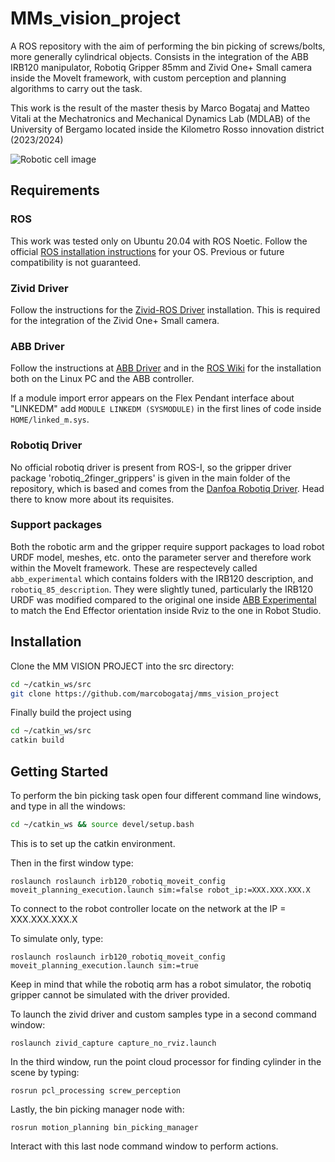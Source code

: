 # MMs_vision_project
A ROS repository with the aim of performing the bin picking of screws/bolts, more generally cylindrical objects. Consists in the integration of the ABB IRB120 manipulator, Robotiq Gripper 85mm and Zivid One+ Small camera inside the MoveIt framework, with custom perception and planning algorithms to carry out the task.

This work is the result of the master thesis by Marco Bogataj and Matteo Vitali at the Mechatronics and Mechanical Dynamics Lab (MDLAB) of the University of Bergamo located inside the Kilometro Rosso innovation district (2023/2024)

![Robotic cell image](/images/robotic_cell.png)

## Requirements

### ROS

This work was tested only on Ubuntu 20.04 with ROS Noetic. Follow the official [ROS installation instructions](http://wiki.ros.org/ROS/Installation) for your OS. Previous or future compatibility is not guaranteed.

### Zivid Driver

Follow the instructions for the [Zivid-ROS Driver](https://github.com/zivid/zivid-ros) installation. This is required for the integration of the Zivid One+ Small camera.

### ABB Driver 

Follow the instructions at [ABB Driver](https://github.com/ros-industrial/abb_driver) and in the [ROS Wiki](http://wiki.ros.org/abb_driver) for the installation both on the Linux PC and the ABB controller.

If a module import error appears on the Flex Pendant interface about "LINKEDM" add `MODULE LINKEDM (SYSMODULE)` in the first lines of code inside `HOME/linked_m.sys`.

### Robotiq Driver 

No official robotiq driver is present from ROS-I, so the gripper driver package 'robotiq_2finger_grippers' is given in the main folder of the repository, which is based and comes from the [Danfoa Robotiq Driver](https://github.com/Danfoa/robotiq_2finger_grippers). Head there to know more about its requisites.

### Support packages

Both the robotic arm and the gripper require support packages to load robot URDF model, meshes, etc. onto the parameter server and therefore work within the MoveIt framework. These are respectevely called `abb_experimental` which contains folders with the IRB120 description, and `robotiq_85_description`. They were slightly tuned, particularly the IRB120 URDF was modified compared to the original one inside [ABB Experimental](https://github.com/ros-industrial/abb_experimental) to match the End Effector orientation inside Rviz to the one in Robot Studio.

## Installation

Clone the MM VISION PROJECT into the src directory:

```bash
cd ~/catkin_ws/src
git clone https://github.com/marcobogataj/mms_vision_project
```
Finally build the project using 

```bash
cd ~/catkin_ws/src
catkin build
```

## Getting Started

To perform the bin picking task open four different command line windows, and type in all the windows:

```bash
cd ~/catkin_ws && source devel/setup.bash
```

This is to set up the catkin environment.

Then in the first window type:

```
roslaunch roslaunch irb120_robotiq_moveit_config moveit_planning_execution.launch sim:=false robot_ip:=XXX.XXX.XXX.X

```

To connect to the robot controller locate on the network at the IP = XXX.XXX.XXX.X

To simulate only, type:

```
roslaunch roslaunch irb120_robotiq_moveit_config moveit_planning_execution.launch sim:=true

```

Keep in mind that while the robotiq arm has a robot simulator, the robotiq gripper cannot be simulated with the driver provided.


To launch the zivid driver and custom samples type in a second command window:

```
roslaunch zivid_capture capture_no_rviz.launch

```

In the third window, run the point cloud processor for finding cylinder in the scene by typing:

```
rosrun pcl_processing screw_perception 

```

Lastly, the bin picking manager node with:

```
rosrun motion_planning bin_picking_manager

```

Interact with this last node command window to perform actions.
